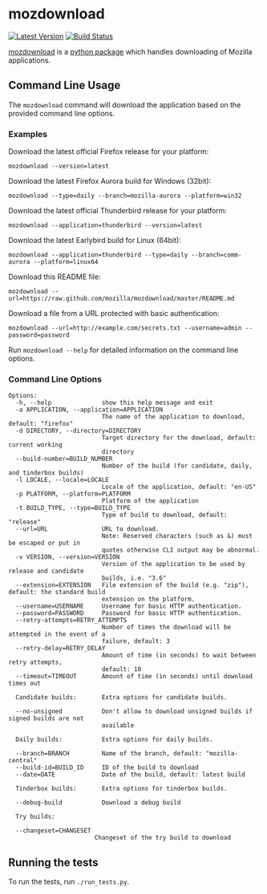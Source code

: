 # mozdownload

[![Latest Version](https://pypip.in/version/mozdownload/badge.png)](https://pypi.python.org/pypi/mozdownload/)
[![Build Status](https://travis-ci.org/mozilla/mozdownload.svg?branch=master)](https://travis-ci.org/mozilla/mozdownload)

[mozdownload](https://github.com/mozilla/mozdownload)
is a [python package](http://pypi.python.org/pypi/mozdownload)
which handles downloading of Mozilla applications.

## Command Line Usage

The `mozdownload` command will download the application based on the provided
command line options.

### Examples

Download the latest official Firefox release for your platform:

    mozdownload --version=latest

Download the latest Firefox Aurora build for Windows (32bit):

    mozdownload --type=daily --branch=mozilla-aurora --platform=win32

Download the latest official Thunderbird release for your platform:

    mozdownload --application=thunderbird --version=latest

Download the latest Earlybird build for Linux (64bit):

    mozdownload --application=thunderbird --type=daily --branch=comm-aurora --platform=linux64

Download this README file:

    mozdownload --url=https://raw.github.com/mozilla/mozdownload/master/README.md

Download a file from a URL protected with basic authentication:

    mozdownload --url=http://example.com/secrets.txt --username=admin --password=password

Run `mozdownload --help` for detailed information on the command line options.

### Command Line Options

    Options:
      -h, --help              show this help message and exit
      -a APPLICATION, --application=APPLICATION
                              The name of the application to download, default: "firefox"
      -d DIRECTORY, --directory=DIRECTORY
                              Target directory for the download, default: current working
                              directory
      --build-number=BUILD_NUMBER
                              Number of the build (for candidate, daily, and tinderbox builds)
      -l LOCALE, --locale=LOCALE
                              Locale of the application, default: "en-US"
      -p PLATFORM, --platform=PLATFORM
                              Platform of the application
      -t BUILD_TYPE, --type=BUILD_TYPE
                              Type of build to download, default: "release"
      --url=URL               URL to download.
                              Note: Reserved characters (such as &) must be escaped or put in
                              quotes otherwise CLI output may be abnormal.
      -v VERSION, --version=VERSION
                              Version of the application to be used by release and candidate
                              builds, i.e. "3.6"
      --extension=EXTENSION   File extension of the build (e.g. "zip"), default: the standard build
                              extension on the platform.
      --username=USERNAME     Username for basic HTTP authentication.
      --password=PASSWORD     Password for basic HTTP authentication.
      --retry-attempts=RETRY_ATTEMPTS
                              Number of times the download will be attempted in the event of a
                              failure, default: 3
      --retry-delay=RETRY_DELAY
                              Amount of time (in seconds) to wait between retry attempts,
                              default: 10
      --timeout=TIMEOUT       Amount of time (in seconds) until download times out

      Candidate builds:       Extra options for candidate builds.

      --no-unsigned           Don't allow to download unsigned builds if signed builds are not
                              available

      Daily builds:           Extra options for daily builds.

      --branch=BRANCH         Name of the branch, default: "mozilla-central"
      --build-id=BUILD_ID     ID of the build to download
      --date=DATE             Date of the build, default: latest build

      Tinderbox builds:       Extra options for tinderbox builds.

      --debug-build           Download a debug build

      Try builds:

      --changeset=CHANGESET
                            Changeset of the try build to download

## Running the tests

To run the tests, run `./run_tests.py`.
